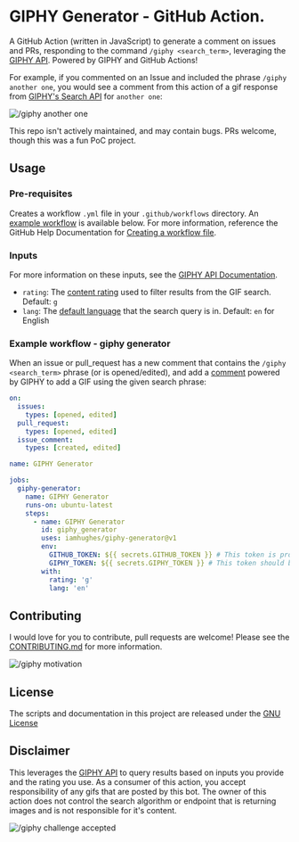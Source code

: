 # GIPHY Generator - GitHub Action. 
A GitHub Action (written in JavaScript) to generate a comment on issues and PRs, responding to the command `/giphy <search_term>`, leveraging the [GIPHY API](https://developers.giphy.com/docs/api/endpoint/#search). Powered by GIPHY and GitHub Actions!

For example, if you commented on an Issue and included the phrase `/giphy another one`, you would see a comment from this action of a gif response from [GIPHY's Search API](https://developers.giphy.com/docs/api/endpoint/#search) for `another one`:

![/giphy another one](https://media.giphy.com/media/xThuWcZzGnonnG3ayQ/giphy.gif)

This repo isn't actively maintained, and may contain bugs. PRs welcome, though this was a fun PoC project.

## Usage
### Pre-requisites
Creates a workflow `.yml` file in your `.github/workflows` directory. An [example workflow](#example-workflow---giphy-generator) is available below. For more information, reference the GitHub Help Documentation for [Creating a workflow file](https://help.github.com/en/articles/configuring-a-workflow#creating-a-workflow-file).

### Inputs
For more information on these inputs, see the [GIPHY API Documentation](https://developers.giphy.com/docs/api/endpoint/#search).

- `rating`: The [content rating](https://developers.giphy.com/docs/optional-settings#rating) used to filter results from the GIF search. Default: `g`
- `lang`: The [default language](https://developers.giphy.com/docs/optional-settings#language-support) that the search query is in. Default: `en` for English

### Example workflow - giphy generator
When an issue or pull_request has a new comment that contains the `/giphy <search_term>` phrase (or is opened/edited), and add a [comment](https://developer.github.com/v3/issues/comments/#create-a-comment) powered by GIPHY to add a GIF using the given search phrase:

```yaml
on:
  issues:
    types: [opened, edited]
  pull_request:
    types: [opened, edited]
  issue_comment:
    types: [created, edited]

name: GIPHY Generator

jobs:
  giphy-generator:
    name: GIPHY Generator
    runs-on: ubuntu-latest
    steps:
      - name: GIPHY Generator
        id: giphy_generator
        uses: iamhughes/giphy-generator@v1
        env:
          GITHUB_TOKEN: ${{ secrets.GITHUB_TOKEN }} # This token is provided by Actions, you do not need to create your own token
          GIPHY_TOKEN: ${{ secrets.GIPHY_TOKEN }} # This token should be created on giphy.com: https://developers.giphy.com/dashboard/?create=true
        with:
          rating: 'g'
          lang: 'en'
```




## Contributing
I would love for you to contribute, pull requests are welcome! Please see the [CONTRIBUTING.md](CONTRIBUTING.md) for more information.

![/giphy motivation](https://media1.giphy.com/media/ACcXRXwUqJ6Ok/giphy.gif?cid=790b76114c50f8d3fd545233a84bf5409ed102e90ff8e9e8&rid=giphy.gif)

## License
The scripts and documentation in this project are released under the [GNU License](LICENSE)

## Disclaimer
This leverages the [GIPHY API](https://developers.giphy.com/docs/api/endpoint#search) to query results based on inputs you provide and the rating you use. As a consumer of this action, you accept responsibility of any gifs that are posted by this bot. The owner of this action does not control the search algorithm or endpoint that is returning images and is not responsible for it's content.

![/giphy challenge accepted](https://media.giphy.com/media/d4zHnLjdy48Cc/giphy.gif)
